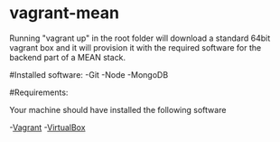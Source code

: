 vagrant-mean
============

Running "vagrant up" in the root folder will download a standard 64bit vagrant box and it will provision it with the required software for the backend part of a MEAN stack.

#Installed software:
-Git
-Node
-MongoDB

#Requirements:

Your machine should have installed the following software

-[Vagrant](http://www.vagrantup.com/downloads.html)
-[VirtualBox](https://www.virtualbox.org/wiki/Downloads)
